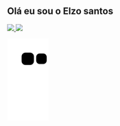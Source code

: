 ## Olá  eu sou o  Elzo  santos
<a href="https://github.com/Elzo1">
  <img height="180em" src="https://github-readme-stats.vercel.app/api?username=Elzo1&show_icons=true&theme=dracula&include_all_commits=true&count_private=true"/>
  <img height="180em" src="https://github-readme-stats.vercel.app/api/top-langs/?username=Elzo1&layout=compact&langs_count=7&theme=dracula"/>
</div>
 
   ![ Animação de cobra ](https://github.com/rafaballerini/rafaballerini/blob/output/github-contribution-grid-snake.svg)
 
</div>
